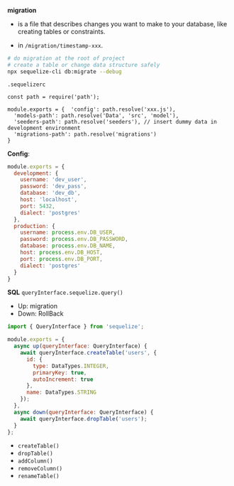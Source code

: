 **migration**
* is a file that describes changes you want to make to your database, like creating tables or constraints.

* in `/migration/timestamp-xxx`.

```bash
# do migration at the root of project
# create a table or change data structure safely
npx sequelize-cli db:migrate --debug
```

`.sequelizerc`
```
const path = require('path');

module.exports = {  'config': path.resolve('xxx.js'),
  'models-path': path.resolve('Data', 'src', 'model'),
  'seeders-path': path.resolve('seeders'), // insert dummy data in development environment
  'migrations-path': path.resolve('migrations') 
}
```
**Config**:
```js
module.exports = {
  development: {
    username: 'dev_user',
    password: 'dev_pass',
    database: 'dev_db',
    host: 'localhost',
    port: 5432,
    dialect: 'postgres'
  },
  production: {
    username: process.env.DB_USER,
    password: process.env.DB_PASSWORD,
    database: process.env.DB_NAME,
    host: process.env.DB_HOST,
    port: process.env.DB_PORT,
    dialect: 'postgres'
  }
}
```

**SQL**
`queryInterface.sequelize.query()`
* Up: migration
* Down: RollBack

```js
import { QueryInterface } from 'sequelize';

module.exports = {
  async up(queryInterface: QueryInterface) {
    await queryInterface.createTable('users', {
      id: {
        type: DataTypes.INTEGER,
        primaryKey: true,
        autoIncrement: true
      },
      name: DataTypes.STRING
    });
  },
  async down(queryInterface: QueryInterface) {
    await queryInterface.dropTable('users');
  }
};
```

* `createTable()` 
* `dropTable()`
* `addColumn()`
* `removeColumn()`
* `renameTable()`
